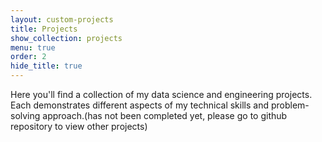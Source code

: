 ```yaml
---
layout: custom-projects
title: Projects
show_collection: projects
menu: true
order: 2
hide_title: true
---
```


<div style="text-align: left !important;">
Here you'll find a collection of my data science and engineering projects. Each demonstrates different aspects of my technical skills and problem-solving approach.(has not been completed yet, please go to github repository to view other projects)
</div>
